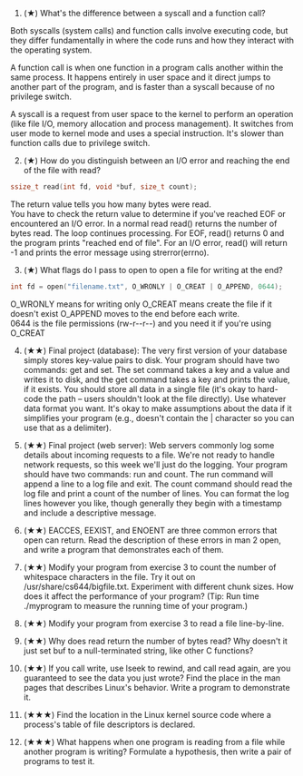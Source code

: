 1. (★) What's the difference between a syscall and a function call?

Both syscalls (system calls) and function calls involve executing code, but they differ fundamentally in where the code runs and how they interact with the operating system.

A function call is when one function in a program calls another within the same process.  It happens entirely in user space and it direct jumps to another part of the program, and is faster than a syscall because of no privilege switch.  

A syscall is a request from user space to the kernel to perform an operation (like file I/O, memory allocation and process management).  It switches from user mode to kernel mode and uses a special instruction.  It's slower than function calls due to privilege switch.  

2. (★) How do you distinguish between an I/O error and reaching the end of the file with read?

```c
ssize_t read(int fd, void *buf, size_t count);
```

The return value tells you how many bytes were read.  
You have to check the return value to determine if you've reached EOF or encountered an I/O error.  In a normal read read() returns the number of bytes read.  The loop continues processing.  For EOF, read() returns 0 and the program prints "reached end of file".  For an I/O error, read() will return -1 and prints the error message using strerror(errno).  

3. (★) What flags do I pass to open to open a file for writing at the end?

```c
int fd = open("filename.txt", O_WRONLY | O_CREAT | O_APPEND, 0644);
```

O_WRONLY means for writing only
O_CREAT means create the file if it doesn't exist
O_APPEND moves to the end before each write.  
0644 is the file permissions (rw-r--r--) and you need it if you're using O_CREAT

4. (★★) Final project (database): The very first version of your database simply stores key-value pairs to disk. Your program should have two commands: get and set. The set command takes a key and a value and writes it to disk, and the get command takes a key and prints the value, if it exists. You should store all data in a single file (it's okay to hard-code the path – users shouldn't look at the file directly). Use whatever data format you want. It's okay to make assumptions about the data if it simplifies your program (e.g., doesn't contain the | character so you can use that as a delimiter).

5. (★★) Final project (web server): Web servers commonly log some details about incoming requests to a file. We're not ready to handle network requests, so this week we'll just do the logging. Your program should have two commands: run and count. The run command will append a line to a log file and exit. The count command should read the log file and print a count of the number of lines. You can format the log lines however you like, though generally they begin with a timestamp and include a descriptive message.

6. (★★) EACCES, EEXIST, and ENOENT are three common errors that open can return. Read the description of these errors in man 2 open, and write a program that demonstrates each of them.

7. (★★) Modify your program from exercise 3 to count the number of whitespace characters in the file. Try it out on /usr/share/cs644/bigfile.txt. Experiment with different chunk sizes. How does it affect the performance of your program? (Tip: Run time ./myprogram to measure the running time of your program.)

8. (★★) Modify your program from exercise 3 to read a file line-by-line.

9.  (★★) Why does read return the number of bytes read? Why doesn't it just set buf to a null-terminated string, like other C functions?

10. (★★) If you call write, use lseek to rewind, and call read again, are you guaranteed to see the data you just wrote? Find the place in the man pages that describes Linux's behavior. Write a program to demonstrate it.

11. (★★★) Find the location in the Linux kernel source code where a process's table of file descriptors is declared.

12. (★★★) What happens when one program is reading from a file while another program is writing? Formulate a hypothesis, then write a pair of programs to test it.
